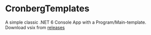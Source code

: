 # CronbergTemplates

A simple classic .NET 6 Console App with a Program/Main-template. Download vsix from [releases](https://github.com/devcronberg/CronbergTemplates/releases/)
